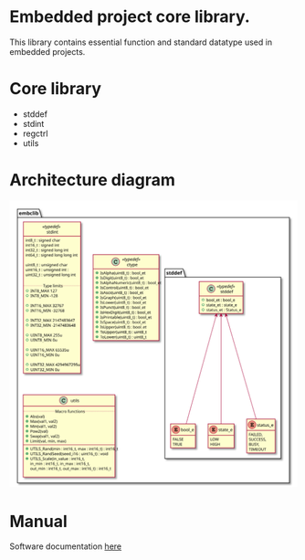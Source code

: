 # Embedded project core library. 
 
  This library contains essential function and standard datatype used in embedded projects.

# Core library
  
  + stddef
  + stdint
  + regctrl
  + utils

# Architecture diagram

![embclib uml image](/docs/diagrams/out/embclib/embclib.svg)

# Manual

Software documentation [here](https://binarymaker.github.io/embclib/)

